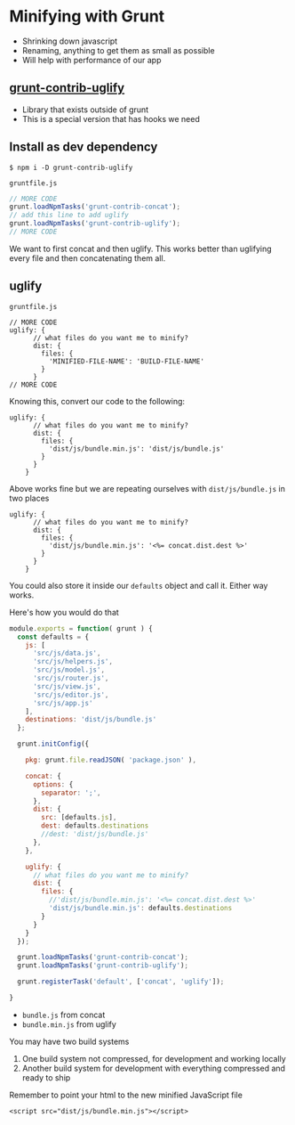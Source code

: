 # Minifying with Grunt
* Shrinking down javascript
* Renaming, anything to get them as small as possible
* Will help with performance of our app

## [grunt-contrib-uglify](https://github.com/gruntjs/grunt-contrib-uglify)
* Library that exists outside of grunt
* This is a special version that has hooks we need

## Install as dev dependency
`$ npm i -D grunt-contrib-uglify`

`gruntfile.js`

```js
// MORE CODE
grunt.loadNpmTasks('grunt-contrib-concat');
// add this line to add uglify
grunt.loadNpmTasks('grunt-contrib-uglify');
// MORE CODE
```

We want to first concat and then uglify. This works better than uglifying every file and then concatenating them all.

## uglify

`gruntfile.js`

```
// MORE CODE
uglify: {
      // what files do you want me to minify?
      dist: {
        files: {
          'MINIFIED-FILE-NAME': 'BUILD-FILE-NAME'
        }
      }
// MORE CODE
```

Knowing this, convert our code to the following:

```
uglify: {
      // what files do you want me to minify?
      dist: {
        files: {
          'dist/js/bundle.min.js': 'dist/js/bundle.js'
        }
      }
    }
```

Above works fine but we are repeating ourselves with `dist/js/bundle.js` in two places

```
uglify: {
      // what files do you want me to minify?
      dist: {
        files: {
          'dist/js/bundle.min.js': '<%= concat.dist.dest %>'
        }
      }
    }
```

You could also store it inside our `defaults` object and call it. Either way works.

Here's how you would do that

```js
module.exports = function( grunt ) {
  const defaults = {
    js: [
      'src/js/data.js',
      'src/js/helpers.js',
      'src/js/model.js',
      'src/js/router.js',
      'src/js/view.js',
      'src/js/editor.js',
      'src/js/app.js'
    ],
    destinations: 'dist/js/bundle.js'
  };

  grunt.initConfig({

    pkg: grunt.file.readJSON( 'package.json' ),

    concat: {
      options: {
        separator: ';',
      },
      dist: {
        src: [defaults.js],
        dest: defaults.destinations
        //dest: 'dist/js/bundle.js'
      },
    },

    uglify: {
      // what files do you want me to minify?
      dist: {
        files: {
          //'dist/js/bundle.min.js': '<%= concat.dist.dest %>'
          'dist/js/bundle.min.js': defaults.destinations
        }
      }
    }
  });

  grunt.loadNpmTasks('grunt-contrib-concat');
  grunt.loadNpmTasks('grunt-contrib-uglify');

  grunt.registerTask('default', ['concat', 'uglify']);

}
```

* `bundle.js` from concat
* `bundle.min.js` from uglify

You may have two build systems

1. One build system not compressed, for development and working locally
2. Another build system for development with everything compressed and ready to ship

Remember to point your html to the new minified JavaScript file

`<script src="dist/js/bundle.min.js"></script>`





